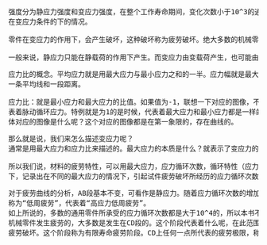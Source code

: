 <pre>
强度分为静应力强度和变应力强度，在整个工作寿命期间，变化次数小于10^3的通用零件，均按静应力强度计算，本章讨论的是
在变应力条件的下的情况。

零件在变应力的作用下，会产生破坏，这种破坏称为疲劳破坏。绝大多数的机械零件都是处在变应力的状态下工作的。

一般来说，静应力只能在静载荷的作用下产生。而变应力由变载荷产生，也可能由静载荷产生。
</pre>
<pre>
应力比的概念。平均应力就是用最大应力与最小应力之和的一半。应力幅就是最大应力与最小应力之差的一半。联想到图像，就是
一条平均线和一段距离。

应力比：就是最小应力和最大应力的比值。如果值为-1，联想一下对应的图像，不难理解，这是一个对称循环应力。如果为0，就代
表着脉动循环应力。特例就是为1的是时候，代表着最大应力和最小应力都是一样的，其实指的就是静应力了。那么脉动循环应力具
体对应的图像是什么呢？这个对应的图像都是在第一象限的，存在曲线的。
</pre>
<pre>
那么就是说，我们来怎么描述变应力呢？
通常是用最大应力和应力比来描述的。最大应力的本质是什么？就表示了变应力的大小，那么应力比就表示了应力的变化情况。

所以我们说，材料的疲劳特性，可以用最大应力，应力循环次数，循环特性（应力比）来描述。通过实验，在应力比一定的情况
下，记录出在不同的最大应力的情况下，引起试件疲劳破坏所经历的应力循环次数N。由此可以联想一下，材料的疲劳特性曲线。
</pre>
<pre>
对于疲劳曲线的分析，AB段基本不变，可看作是静应力。随着应力循环次数的增加，最大应力减少。因为此时的N并不是太大， 所以
称为“低周疲劳”，代表着“高应力低周疲劳”。
如上所说的，多数的通用零件所承受的应力循环次数都是大于10^4的，所以本书不讨论低周疲劳问题。
机械零件发生疲劳的，大多数是发生在CD段的。这个阶段代表着什么呢，在此范围内，试件通过一定次数的变应力作用后，总会发生
疲劳破坏。这个阶段称为有限寿命疲劳阶段。CD上任何一点所代表的疲劳极限，称为有限寿命疲劳极限。
</pre>
